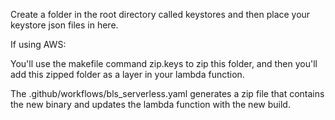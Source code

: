 
Create a folder in the root directory called keystores and then place your keystore json files in here.

If using AWS:

You'll use the makefile command zip.keys to zip this folder, and then you'll add this zipped folder as 
a layer in your lambda function.

The .github/workflows/bls_serverless.yaml generates a zip file that contains the new binary and updates the lambda function with the new build.